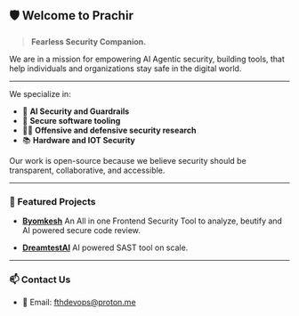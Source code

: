 ## 🛡️ Welcome to Prachir

> **Fearless Security Companion.**

We are in a mission for empowering AI Agentic security, building tools, that help individuals and organizations stay safe in the digital world.


---


We specialize in:

* 🧪 **AI Security and Guardrails**
* 🔐 **Secure software tooling**
* 🕵️‍♂️ **Offensive and defensive security research**
* 📚 **Hardware and IOT Security**

Our work is open-source because we believe security should be transparent, collaborative, and accessible.

---

### 🚀 Featured Projects

* [**Byomkesh**](https://github.com/Prachir-AI/Byomkesh)
  An All in one Frontend Security Tool to analyze, beutify and AI powered secure code review.

* [**DreamtestAI**](https://github.com/Prachir-AI/DreamtestAI)
  AI powered SAST tool on scale.


---

### 📫 Contact Us
* 📧 Email: [fthdevops@proton.me](fthdevops@proton.me)

